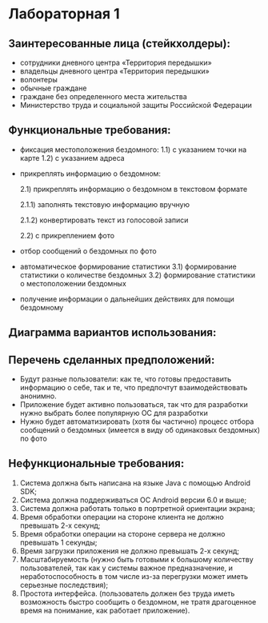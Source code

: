 # Лабораторная 1
## Заинтересованные лица (стейкхолдеры):
- сотрудники дневного центра «Территория передышки»
- владельцы дневного центра «Территория передышки»
- волонтеры
- обычные граждане
- граждане без определенного места жительства
- Министерство труда и социальной защиты Российской Федерации

## Функциональные требования:
- фиксация местоположения бездомного:
  1.1) с указанием точки на карте
  1.2) с указанием адреса
- прикреплять информацию о бездомном:
  
  2.1) прикреплять информацию о бездомном в текстовом формате
  
  2.1.1) заполнять текстовую информацию вручную
  
  2.1.2) конвертировать текст из голосовой записи
  
  2.2) с прикреплением фото
  
- отбор сообщений о бездомных по фото
- автоматическое формирование статистики
  3.1) формирование статистики о количестве бездомных
  3.2) формирование статистики о местоположении бездомных
- получение информации о дальнейших действиях для помощи бездомному


## Диаграмма вариантов использования:
## Перечень сделанных предположений:
- Будут разные пользователи: как те, что готовы предоставить информацию о себе, так и те, что предпочтут взаимодействовать анонимно.
- Приложение будет активно пользоваться, так что для разработки нужно выбрать более популярную ОС для разработки
- Нужно будет автоматизировать (хотя бы частично) процесс отбора сообщений о бездомных (имеется в виду об одинаковых бездомных) по фото

## Нефункциональные требования:
1. Система должна быть написана на языке Java с помощью Android SDK;
2. Система должна поддерживаться ОС Android версии 6.0 и выше;
3. Система должна работать только в портретной ориентации экрана;
4. Время обработки операции на стороне клиента не должно превышать 2-х секунд;
5. Время обработки операции на стороне сервера не должно превышать 1 секунды;
6. Время загрузки приложения не должно превышать 2-х секунд; 
7. Масштабируемость (нужно быть готовыми к большому количеству пользователей, так как у системы важное предназначение, и неработоспособность в том числе из-за перегрузки может иметь серьезные последствия);
8. Простота интерфейса. (пользователь должен без труда иметь возможность быстро сообщить о бездомном, не тратя драгоценное время на понимание, как работает приложение).
